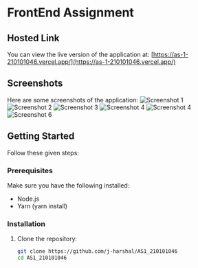 # FrontEnd Assignment

## Hosted Link

You can view the live version of the application at: [https://as-1-210101046.vercel.app/](https://as-1-210101046.vercel.app/)

## Screenshots

Here are some screenshots of the application:
![Screenshot 1](ScreenShots/a.png)
![Screenshot 2](ScreenShots/b.png)
![Screenshot 3](ScreenShots/c.png)
![Screenshot 4](ScreenShots/d.png)
![Screenshot 4](ScreenShots/e.png)
![Screenshot 6](ScreenShots/f.png)

## Getting Started
Follow these given steps:

### Prerequisites

Make sure you have the following installed:

- Node.js
- Yarn  (yarn install)

### Installation

1. Clone the repository:

   ```bash
   git clone https://github.com/j-harshal/AS1_210101046
   cd AS1_210101046
